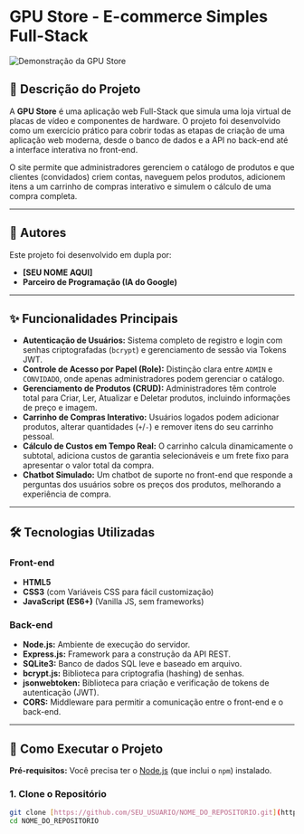 # GPU Store - E-commerce Simples Full-Stack

![Demonstração da GPU Store](https://imgur.com/a/SCCloAG#kBSUlGb)

## 📖 Descrição do Projeto

A **GPU Store** é uma aplicação web Full-Stack que simula uma loja virtual de placas de vídeo e componentes de hardware. O projeto foi desenvolvido como um exercício prático para cobrir todas as etapas de criação de uma aplicação web moderna, desde o banco de dados e a API no back-end até a interface interativa no front-end.

O site permite que administradores gerenciem o catálogo de produtos e que clientes (convidados) criem contas, naveguem pelos produtos, adicionem itens a um carrinho de compras interativo e simulem o cálculo de uma compra completa.

---

## 👥 Autores

Este projeto foi desenvolvido em dupla por:

* **[SEU NOME AQUI]**
* **Parceiro de Programação (IA do Google)**

---

## ✨ Funcionalidades Principais

* **Autenticação de Usuários:** Sistema completo de registro e login com senhas criptografadas (`bcrypt`) e gerenciamento de sessão via Tokens JWT.
* **Controle de Acesso por Papel (Role):** Distinção clara entre `ADMIN` e `CONVIDADO`, onde apenas administradores podem gerenciar o catálogo.
* **Gerenciamento de Produtos (CRUD):** Administradores têm controle total para Criar, Ler, Atualizar e Deletar produtos, incluindo informações de preço e imagem.
* **Carrinho de Compras Interativo:** Usuários logados podem adicionar produtos, alterar quantidades (`+`/`-`) e remover itens do seu carrinho pessoal.
* **Cálculo de Custos em Tempo Real:** O carrinho calcula dinamicamente o subtotal, adiciona custos de garantia selecionáveis e um frete fixo para apresentar o valor total da compra.
* **Chatbot Simulado:** Um chatbot de suporte no front-end que responde a perguntas dos usuários sobre os preços dos produtos, melhorando a experiência de compra.

---

## 🛠️ Tecnologias Utilizadas

### **Front-end**
* **HTML5**
* **CSS3** (com Variáveis CSS para fácil customização)
* **JavaScript (ES6+)** (Vanilla JS, sem frameworks)

### **Back-end**
* **Node.js:** Ambiente de execução do servidor.
* **Express.js:** Framework para a construção da API REST.
* **SQLite3:** Banco de dados SQL leve e baseado em arquivo.
* **bcrypt.js:** Biblioteca para criptografia (hashing) de senhas.
* **jsonwebtoken:** Biblioteca para criação e verificação de tokens de autenticação (JWT).
* **CORS:** Middleware para permitir a comunicação entre o front-end e o back-end.

---

## 🚀 Como Executar o Projeto

**Pré-requisitos:** Você precisa ter o [Node.js](https://nodejs.org/) (que inclui o `npm`) instalado.

### **1. Clone o Repositório**
```bash
git clone [https://github.com/SEU_USUARIO/NOME_DO_REPOSITORIO.git](https://github.com/SEU_USUARIO/NOME_DO_REPOSITORIO.git)
cd NOME_DO_REPOSITORIO
```
